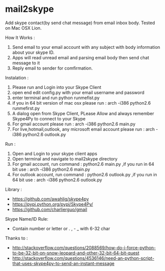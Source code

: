 # mail2skype
Add skype contact(by send chat message) from email inbox body. Tested on Mac OSX Lion.

How It Works :
 1. Send email to your email account with any subject with body information about your skype ID.
 2. Apps will read unread email and parsing email body then send chat message to it
 3. Reply email to sender for comfirmation.

Instalation :
 1. Please run and Login into your Skype Client
 2. open end edit config.py with your email username and password
 3. enter terminal and run python runmefist.py
 4. if you in 64 bit version of mac osx please run : arch -i386 python2.6 runmefirst.py
 5. A dialog open from Skype Client, PLease Allow and always remember Skype4Py to connect to your Skype
 6. For gmail account please run : arch -i386 python2.6 main.py
 7. For live,hotmail,outlook, any microsoft email account please run : arch -i386 python2.6 outlook.py

Run :
 1. Open and Login to your skype client apps
 2. Open terminal and navigate to mail2skype directory
 3.	For gmail account, run command : python2.6 main.py ,if you run in 64 bit use : arch -i386 python2.6 main.py
 4. For outlook account, run command : python2.6 outlook.py ,if you run in 64 bit use : arch -i386 python2.6 outlook.py

Library :
 * https://github.com/awahlig/skype4py
 * https://pypi.python.org/pypi/Skype4Py/
 * https://github.com/charlierguo/gmail

Skype Name/ID Rule:
 * Contain number or letter or . , - _ with 6-32 char

Thanks to :
 * http://stackoverflow.com/questions/2088569/how-do-i-force-python-to-be-32-bit-on-snow-leopard-and-other-32-bit-64-bit-quest
 * http://stackoverflow.com/questions/4536146/need-an-python-script-that-uses-skype4py-to-send-an-instant-message

